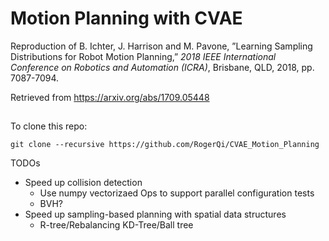 # Motion Planning with CVAE

Reproduction of B. Ichter, J. Harrison and M. Pavone, ”Learning Sampling Distributions
for Robot Motion Planning,” _2018 IEEE International Conference on
Robotics and Automation (ICRA)_, Brisbane, QLD, 2018, pp. 7087-7094.

Retrieved from https://arxiv.org/abs/1709.05448

##
To clone this repo:
```
git clone --recursive https://github.com/RogerQi/CVAE_Motion_Planning
```

TODOs
- Speed up collision detection
    - Use numpy vectorizaed Ops to support parallel configuration tests
    - BVH?
- Speed up sampling-based planning with spatial data structures
    - R-tree/Rebalancing KD-Tree/Ball tree